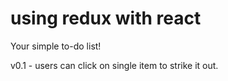 # using redux with react
Your simple to-do list!

v0.1 - users can click on single item to strike it out. 

